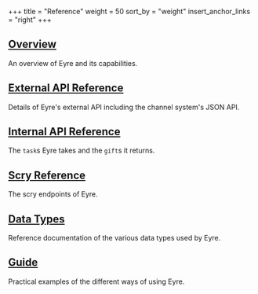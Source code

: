 +++
title = "Reference"
weight = 50
sort_by = "weight"
insert_anchor_links = "right"
+++

## [Overview](/system/kernel/eyre/eyre)

An overview of Eyre and its capabilities.

## [External API Reference](/system/kernel/eyre/reference/external-api-ref)

Details of Eyre's external API including the channel system's JSON API.

## [Internal API Reference](/system/kernel/arvo/eyre/tasks)

The `task`s Eyre takes and the `gift`s it returns.

## [Scry Reference](/system/kernel/arvo/eyre/scry)

The scry endpoints of Eyre.

## [Data Types](/system/kernel/arvo/eyre/data-types)

Reference documentation of the various data types used by Eyre.

## [Guide](/system/kernel/eyre/guides/guide)

Practical examples of the different ways of using Eyre.
